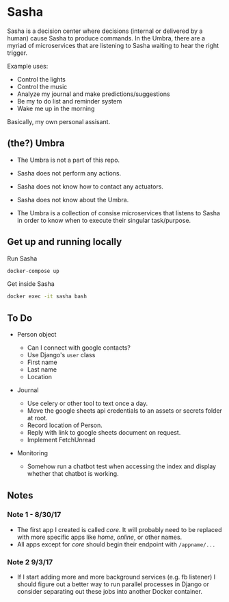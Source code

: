 # Sasha

Sasha is a decision center where decisions (internal or delivered by a human) cause Sasha to produce commands. In the Umbra, there are a myriad of microservices that are listening to Sasha waiting to hear the right trigger.

Example uses:

- Control the lights
- Control the music
- Analyze my journal and make predictions/suggestions
- Be my to do list and reminder system
- Wake me up in the morning

Basically, my own personal assisant.

## (the?) Umbra

- The Umbra is not a part of this repo.

- Sasha does not perform any actions.
- Sasha does not know how to contact any actuators.
- Sasha does not know about the Umbra.
- The Umbra is a collection of consise microservices that listens to Sasha in order to know when to execute their singular task/purpose.

## Get up and running locally

Run Sasha

```bash
docker-compose up
```

Get inside Sasha

```bash
docker exec -it sasha bash
```

## To Do

- Person object
  + Can I connect with google contacts?
  + Use Django's `user` class
  - First name
  - Last name
  - Location

- Journal
  - Use celery or other tool to text once a day.
  - Move the google sheets api credentials to an assets or secrets folder at root.
  - Record location of Person.
  - Reply with link to google sheets document on request.
  - Implement FetchUnread

- Monitoring
  - Somehow run a chatbot test when accessing the index and display whether that chatbot is working.

## Notes

### Note 1 - 8/30/17

- The first app I created is called _core_. It will probably need to be replaced with more specific apps like _home_, _online_, or other names.
- All apps except for _core_ should begin their endpoint with `/appname/...`

### Note 2 9/3/17

- If I start adding more and more background services (e.g. fb listener) I should figure out a better way to run parallel processes in Django or consider separating out these jobs into another Docker container.
